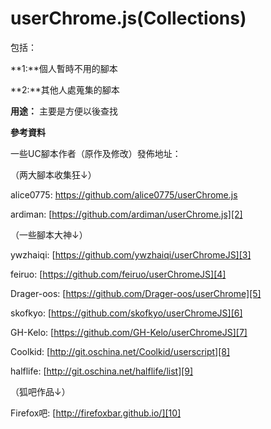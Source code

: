 userChrome.js(Collections)
=============
包括：

**1:**個人暫時不用的腳本

**2:**其他人處蒐集的腳本

**用途：** 主要是方便以後查找

**參考資料**

一些UC腳本作者（原作及修改）發佈地址：

（两大腳本收集狂↓）

alice0775: https://github.com/alice0775/userChrome.js

ardiman: [https://github.com/ardiman/userChrome.js][2]

（一些腳本大神↓）

ywzhaiqi: [https://github.com/ywzhaiqi/userChromeJS][3]

feiruo: [https://github.com/feiruo/userChromeJS][4]

Drager-oos: [https://github.com/Drager-oos/userChrome][5]

skofkyo: [https://github.com/skofkyo/userChromeJS][6]

GH-Kelo: [https://github.com/GH-Kelo/userChromeJS][7]

Coolkid: [http://git.oschina.net/Coolkid/userscript][8]

halflife: [http://git.oschina.net/halflife/list][9]

（狐吧作品↓）

Firefox吧: [http://firefoxbar.github.io/][10]

[1]: https://github.com/alice0775/userChrome.js
[2]: https://github.com/ardiman/userChrome.js
[3]: https://github.com/ywzhaiqi/userChromeJS
[4]: https://github.com/feiruo/userChromeJS
[5]: https://github.com/Drager-oos/userChrome
[6]: https://github.com/skofkyo/userChromeJS
[7]: https://github.com/GH-Kelo/userChromeJS
[8]: http://git.oschina.net/Coolkid/userscript
[9]: http://git.oschina.net/halflife/list
[10]: http://firefoxbar.github.io/
